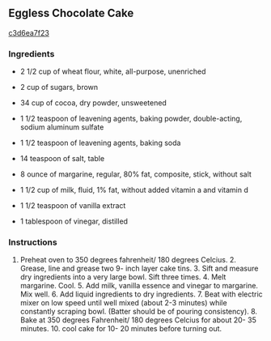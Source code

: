 ## Eggless Chocolate Cake

[c3d6ea7f23](http://www.food.com/recipe/eggless-chocolate-cake-511689)

### Ingredients

 - 2 1/2 cup of wheat flour, white, all-purpose, unenriched

 - 2 cup of sugars, brown

 - 34 cup of cocoa, dry powder, unsweetened

 - 1 1/2 teaspoon of leavening agents, baking powder, double-acting, sodium aluminum sulfate

 - 1 1/2 teaspoon of leavening agents, baking soda

 - 14 teaspoon of salt, table

 - 8 ounce of margarine, regular, 80% fat, composite, stick, without salt

 - 1 1/2 cup of milk, fluid, 1% fat, without added vitamin a and vitamin d

 - 1 1/2 teaspoon of vanilla extract

 - 1 tablespoon of vinegar, distilled

### Instructions

1. Preheat oven to 350 degrees fahrenheit/ 180 degrees Celcius. 2. Grease, line and grease two 9- inch layer cake tins. 3. Sift and measure dry ingredients into a very large bowl. Sift three times. 4. Melt margarine. Cool. 5. Add milk, vanilla essence and vinegar to margarine. Mix well. 6. Add liquid ingredients to dry ingredients. 7. Beat with electric mixer on low speed until well mixed (about 2-3 minutes) while constantly scraping bowl. (Batter should be of pouring consistency). 8. Bake at 350 degrees Fahrenheit/ 180 degrees Celcius for about 20- 35 minutes. 10. cool cake for 10- 20 minutes before turning out.